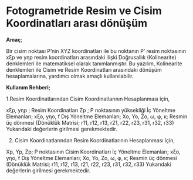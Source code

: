 # Fotogrametride Resim ve Cisim Koordinatları arası dönüşüm

**Amaç**;

Bir cisim noktası P’nin XYZ koordinatları ile bu noktanın P’ resim noktasının xξp ve yηp resim koordinatları arasındaki ilişki Doğrusallık (Kolinearite) denklemleri ile matematiksel olarak tanımlanmıştır.   Bu yazılım, Kolinearite denklemleri ile Cisim ve Resim Koordinatları arasındaki dönüşüm hesaplamalarına, yardımcı olmak amaçlı kullanılabilir.

**Kullanım Rehberi;**

1.Resim Koordinatlarından Cisim Koordinatlarının Hesaplanması için,

xξp, yηp ; Resim Koordinatları
Zp ; P noktasının yüksekliği
İç Yöneltme Elemanları; xξo, yηo, f
Dış Yöneltme Elemanları; Xo, Yo, Zo, ω, φ, κ; Resmin üç dönmesi (Dönüklük Matrisi; r11, r12, r13, r21, r22, r23, r31, r32, r33)
Yukarıdaki değerlerin girilmesi gerekmektedir.

2. Cisim Koordinatlarından Resim Koordinatlarının Hesaplanması için,

Xp, Yp, Zp; P noktasının Cisim Koordinatları
İç Yöneltme Elemanları; xξo, yηo, f
Dış Yöneltme Elemanları; Xo, Yo, Zo, ω, φ, κ; Resmin üç dönmesi (Dönüklük Matrisi; r11, r12, r13, r21, r22, r23, r31, r32, r33)
Yukarıdaki değerlerin girilmesi gerekmektedir. 
